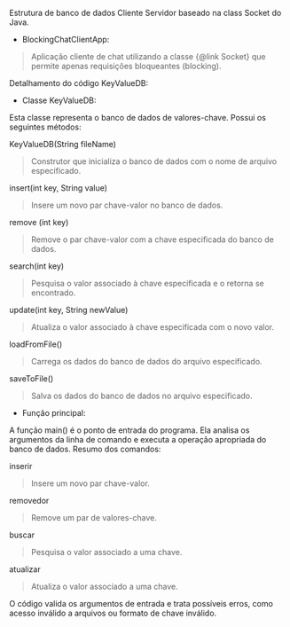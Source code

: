 Estrutura de banco de dados Cliente Servidor baseado na class Socket do Java.

- BlockingChatClientApp:
> Aplicação cliente de chat utilizando a classe {@link Socket} que permite apenas requisições bloqueantes (blocking).

Detalhamento do código KeyValueDB:

- Classe KeyValueDB:

Esta classe representa o banco de dados de valores-chave. Possui os seguintes métodos:

KeyValueDB(String fileName)
> Construtor que inicializa o banco de dados com o nome de arquivo especificado.

insert(int key, String value)
> Insere um novo par chave-valor no banco de dados.

remove (int key)
> Remove o par chave-valor com a chave especificada do banco de dados.

search(int key)
> Pesquisa o valor associado à chave especificada e o retorna se encontrado.

update(int key, String newValue)
> Atualiza o valor associado à chave especificada com o novo valor.

loadFromFile()
> Carrega os dados do banco de dados do arquivo especificado.

saveToFile()
> Salva os dados do banco de dados no arquivo especificado.

- Função principal:

A função main() é o ponto de entrada do programa. Ela analisa os argumentos da linha de comando e executa a operação apropriada do banco de dados. Resumo dos comandos:

inserir
> Insere um novo par chave-valor.

removedor
> Remove um par de valores-chave.

buscar
> Pesquisa o valor associado a uma chave.

atualizar
> Atualiza o valor associado a uma chave.

O código valida os argumentos de entrada e trata possíveis erros, como acesso inválido a arquivos ou formato de chave inválido.
